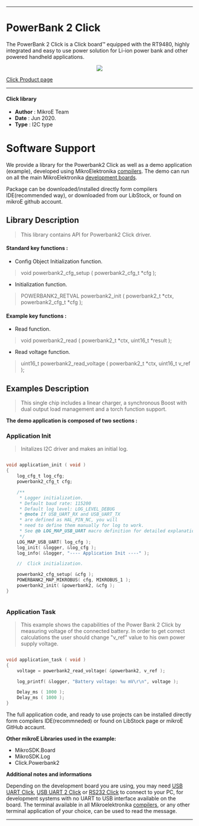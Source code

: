 
---
# PowerBank 2 Click

The PowerBank 2 Click is a Click board™ equipped with the RT9480, highly integrated and easy to use power solution for Li-ion power bank and other powered handheld applications.

<p align="center">
  <img src="https://download.mikroe.com/images/click_for_ide/powerbank2_click.png">
</p>

[Click Product page](https://www.mikroe.com/powerbank-2-click)

---


#### Click library 

- **Author**        : MikroE Team
- **Date**          : Jun 2020.
- **Type**          : I2C type


# Software Support

We provide a library for the Powerbank2 Click 
as well as a demo application (example), developed using MikroElektronika 
[compilers](https://shop.mikroe.com/compilers). 
The demo can run on all the main MikroElektronika [development boards](https://shop.mikroe.com/development-boards).

Package can be downloaded/installed directly form compilers IDE(recommended way), or downloaded from our LibStock, or found on mikroE github account. 

## Library Description

> This library contains API for Powerbank2 Click driver.

#### Standard key functions :

- Config Object Initialization function.
> void powerbank2_cfg_setup ( powerbank2_cfg_t *cfg ); 
 
- Initialization function.
> POWERBANK2_RETVAL powerbank2_init ( powerbank2_t *ctx, powerbank2_cfg_t *cfg );

#### Example key functions :

- Read function.
> void powerbank2_read ( powerbank2_t *ctx, uint16_t *result );
 
- Read voltage function.
> uint16_t powerbank2_read_voltage ( powerbank2_t *ctx, uint16_t v_ref );

## Examples Description

> This single chip includes a linear charger, a synchronous Boost with dual output load management and a torch function support. 

**The demo application is composed of two sections :**

### Application Init 

> Initalizes I2C driver and makes an initial log.

```c

void application_init ( void )
{
    log_cfg_t log_cfg;
    powerbank2_cfg_t cfg;

    /** 
     * Logger initialization.
     * Default baud rate: 115200
     * Default log level: LOG_LEVEL_DEBUG
     * @note If USB_UART_RX and USB_UART_TX 
     * are defined as HAL_PIN_NC, you will 
     * need to define them manually for log to work. 
     * See @b LOG_MAP_USB_UART macro definition for detailed explanation.
     */
    LOG_MAP_USB_UART( log_cfg );
    log_init( &logger, &log_cfg );
    log_info( &logger, "---- Application Init ----" );

    //  Click initialization.

    powerbank2_cfg_setup( &cfg );
    POWERBANK2_MAP_MIKROBUS( cfg, MIKROBUS_1 );
    powerbank2_init( &powerbank2, &cfg );
}
  
```

### Application Task

> This example shows the capabilities of the Power Bank 2 Click
> by measuring voltage of the connected battery. In order to get correct calculations 
> the user should change "v_ref" value to his own power supply voltage.

```c

void application_task ( void )
{
    voltage = powerbank2_read_voltage( &powerbank2, v_ref );

    log_printf( &logger, "Battery voltage: %u mV\r\n", voltage );

    Delay_ms ( 1000 );
    Delay_ms ( 1000 );
}  

```

The full application code, and ready to use projects can be  installed directly form compilers IDE(recommneded) or found on LibStock page or mikroE GitHub accaunt.

**Other mikroE Libraries used in the example:** 

- MikroSDK.Board
- MikroSDK.Log
- Click.Powerbank2

**Additional notes and informations**

Depending on the development board you are using, you may need 
[USB UART Click](https://shop.mikroe.com/usb-uart-click), 
[USB UART 2 Click](https://shop.mikroe.com/usb-uart-2-click) or 
[RS232 Click](https://shop.mikroe.com/rs232-click) to connect to your PC, for 
development systems with no UART to USB interface available on the board. The 
terminal available in all Mikroelektronika 
[compilers](https://shop.mikroe.com/compilers), or any other terminal application 
of your choice, can be used to read the message.



---
